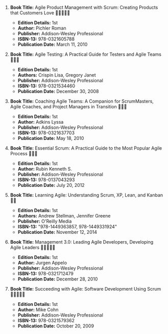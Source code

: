 1. **Book Title:** Agile Product Management with Scrum: Creating Products that Customers Love 🚨🚨🚨🚨🚨  
   - **Edition Details:** 1st  
   - **Author:** Pichler Roman  
   - **Publisher:** Addison-Wesley Professional  
   - **ISBN-13:** 978-0321605788  
   - **Publication Date:** March 11, 2010

2. **Book Title:** Agile Testing: A Practical Guide for Testers and Agile Teams 📒🔐✅  
   - **Edition Details:** 1st  
   - **Authors:** Crispin Lisa, Gregory Janet  
   - **Publisher:** Addison-Wesley Professional  
   - **ISBN-13:** 978-0321534460  
   - **Publication Date:** December 30, 2008
 
3. **Book Title:** Coaching Agile Teams: A Companion for ScrumMasters, Agile Coaches, and Project Managers in Transition 📒🔐✅
   - **Edition Details:** 1st  
   - **Author:** Adkins Lyssa  
   - **Publisher:** Addison-Wesley Professional  
   - **ISBN-13:** 978-0321637703  
   - **Publication Date:** May 18, 2010

4. **Book Title:** Essential Scrum: A Practical Guide to the Most Popular Agile Process 📒🔐✅
   - **Edition Details:** 1st  
   - **Author:** Rubin Kenneth S.  
   - **Publisher:** Addison-Wesley Professional  
   - **ISBN-13:** 978-0137043293  
   - **Publication Date:** July 20, 2012

5. **Book Title:** Learning Agile: Understanding Scrum, XP, Lean, and Kanban 📒🚫
   - **Edition Details:** 1st  
   - **Authors:** Andrew Stellman, Jennifer Greene  
   - **Publisher:** O'Reilly Media  
   - **ISBN-13:** "978-1449363857, 978-1449331924"  
   - **Publication Date:** November 12, 2014

6. **Book Title:** Management 3.0: Leading Agile Developers, Developing Agile Leaders 🚨🚨🚨🚨🚨  
   - **Edition Details:** 1st  
   - **Author:** Jurgen Appelo  
   - **Publisher:** Addison-Wesley Professional  
   - **ISBN-13:** 978-0321712479  
   - **Publication Date:** December 28, 2010

7. **Book Title:** Succeeding with Agile: Software Development Using Scrum 🚨🚨🚨🚨🚨   
   - **Edition Details:** 1st  
   - **Author:** Mike Cohn  
   - **Publisher:** Addison-Wesley Professional  
   - **ISBN-13:** 978-0321579362  
   - **Publication Date:** October 20, 2009
